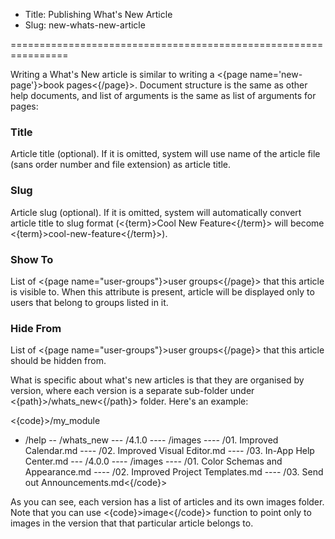 * Title: Publishing What's New Article
* Slug: new-whats-new-article

================================================================

Writing a What's New article is similar to writing a <{page name='new-page'}>book pages<{/page}>. Document structure is the same as other help documents, and list of arguments is the same as list of arguments for pages:

### Title

Article title (optional). If it is omitted, system will use name of the article file (sans order number and file extension) as article title.

### Slug

Article slug (optional). If it is omitted, system will automatically convert article title to slug format (<{term}>Cool New Feature<{/term}> will become <{term}>cool-new-feature<{/term}>).

### Show To

List of <{page name="user-groups"}>user groups<{/page}> that this article is visible to. When this attribute is present, article will be displayed only to users that belong to groups listed in it.

### Hide From

List of <{page name="user-groups"}>user groups<{/page}> that this article should be hidden from.

What is specific about what's new articles is that they are organised by version, where each version is a separate sub-folder under <{path}>/whats_new<{/path}> folder. Here's an example:

<{code}>/my_module
- /help
-- /whats_new
--- /4.1.0
---- /images
---- /01. Improved Calendar.md
---- /02. Improved Visual Editor.md
---- /03. In-App Help Center.md
--- /4.0.0
---- /images
---- /01. Color Schemas and Appearance.md
---- /02. Improved Project Templates.md
---- /03. Send out Announcements.md<{/code}>

As you can see, each version has a list of articles and its own images folder. Note that you can use <{code}>image<{/code}> function to point only to images in the version that that particular article belongs to.